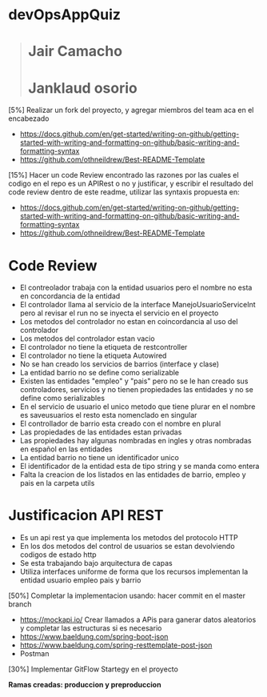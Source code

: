 # devOpsAppQuiz


> # Jair Camacho
> # Janklaud osorio 

[5%] Realizar un fork del proyecto, y agregar miembros del team aca en el encabezado

- https://docs.github.com/en/get-started/writing-on-github/getting-started-with-writing-and-formatting-on-github/basic-writing-and-formatting-syntax
- https://github.com/othneildrew/Best-README-Template

[15%] Hacer un code Review encontrado las razones por las cuales el codigo en el repo es un APIRest o no y justificar, y escribir el resultado del code review dentro de este readme, utilizar las syntaxis propuesta en:

- https://docs.github.com/en/get-started/writing-on-github/getting-started-with-writing-and-formatting-on-github/basic-writing-and-formatting-syntax
- https://github.com/othneildrew/Best-README-Template

# Code Review

- El contreolador trabaja con la entidad usuarios pero el nombre no esta en concordancia de la entidad
- El controlador llama al servicio de la interface ManejoUsuarioServiceInt pero al revisar el run no se inyecta el servicio en el proyecto
- Los metodos del controlador no estan en coincordancia al uso del controlador
- Los metodos del controlador estan vacio
- El controlador no tiene la etiqueta de restcontroller
- El controlador no tiene la etiqueta  Autowired
- No se han creado los servicios de barrios (interface y clase) 
- La entidad barrio no se define como serializable 
- Existen las entidades "empleo" y "pais" pero no se le han creado sus controladores, servicios y no tienen propiedades las entidades y no se define como serializables 
- En el servicio de usuario el unico metodo que tiene plurar en el nombre es saveusuarios el resto esta nomenclado en singular
- El controllador de barrio esta creado con el nombre en plural 
- Las propiedades de las entidades estan privadas 
- Las propiedades hay algunas nombradas en ingles y otras nombradas en español en las entidades
- La entidad barrio no tiene un identificador unico
- El identificador de la entidad esta de tipo string y se manda como entera 
- Falta la creacion de los listados en las entidades de barrio, empleo y pais en la carpeta utils

# Justificacion API REST

- Es un api rest ya que implementa los metodos del protocolo HTTP 
- En los dos metodos del control de usuarios se estan devolviendo codigos de estado http 
- Se esta trabajando bajo arquitectura de capas
- Utiliza interfaces uniforme de forma que los recursos implementan la entidad usuario empleo pais y barrio 



[50%] Completar la implementacion usando: hacer commit en el master branch

- https://mockapi.io/ Crear llamados a APis para ganerar datos aleatorios y completar las estructuras si es necesario
- https://www.baeldung.com/spring-boot-json
- https://www.baeldung.com/spring-resttemplate-post-json
- Postman

[30%] Implementar GitFlow Startegy en el proyecto

**Ramas creadas: produccion y preproduccion**
